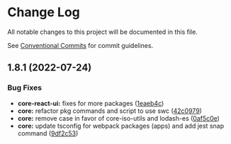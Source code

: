 # Change Log

All notable changes to this project will be documented in this file.

See [Conventional Commits](https://conventionalcommits.org) for commit guidelines.

## 1.8.1 (2022-07-24)


### Bug Fixes

* **core-react-ui:** fixes for more packages ([1eaeb4c](https://github.com/newrade/newrade-core/commit/1eaeb4c96570c67a82503e0933f3679c95e73ae9))
* **core:** refactor pkg commands and script to use swc ([42c0979](https://github.com/newrade/newrade-core/commit/42c097990217ff1b29b1a5644419530fcdd8ed24))
* **core:** remove case in favor of core-iso-utils and lodash-es ([0af5c0e](https://github.com/newrade/newrade-core/commit/0af5c0ef4815ad0d0deebede7504eecc3bf9af12))
* **core:** update tsconfig for webpack packages (apps) and add jest snap command ([9df2c53](https://github.com/newrade/newrade-core/commit/9df2c53312796d05804c64b7f5303a1d4729ac09))
